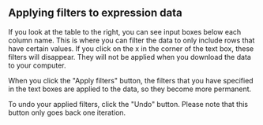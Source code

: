 ## Applying filters to expression data

If you look at the table to the right, you can see input boxes below each column name. This is where you can filter the data to only include rows that have certain values. If you click on the x in the corner of the text box, these filters will disappear. They will not be applied when you download the data to your computer. 

When you click the "Apply filters" button, the filters that you have specified in the text boxes are applied to the data, so they become more permanent.

To undo your applied filters, click the "Undo" button. Please note that this button only goes back one iteration.

